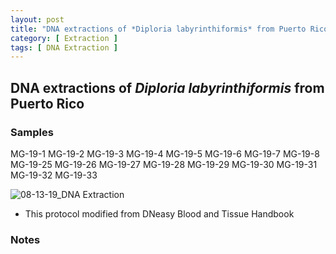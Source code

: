```yaml
---
layout: post
title: "DNA extractions of *Diploria labyrinthiformis* from Puerto Rico "
category: [ Extraction ]
tags: [ DNA Extraction ]
---
```


## DNA extractions of *Diploria labyrinthiformis* from Puerto Rico

### Samples

MG-19-1 MG-19-2 MG-19-3 MG-19-4 MG-19-5 MG-19-6 MG-19-7 MG-19-8 MG-19-25 MG-19-26 MG-19-27 MG-19-28 MG-19-29 MG-19-30 MG-19-31 MG-19-32 MG-19-33

![08-13-19_DNA Extraction](https://raw.githubusercontent.com/matiasgoco/matiasgoco.github.io/master/images/D_lab_DNA_8_15_19_labeled.png)

* This protocol modified from DNeasy Blood and Tissue Handbook

### Notes
